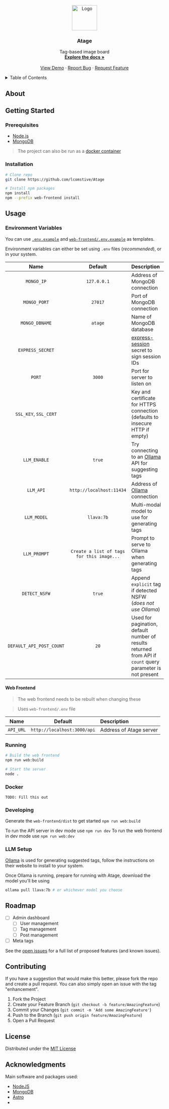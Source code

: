 <!-- Based off https://github.com/othneildrew/Best-README-Template -->

<div align="center">
  <a href="https://github.com/github_username/repo_name">
    <img src="images/logo.png" alt="Logo" width="80" height="80">
  </a>

<h3 align="center">Atage</h3>

  <p align="center">
    Tag-based image board
    <br />
    <a href="https://github.com/github_username/repo_name"><strong>Explore the docs »</strong></a>
    <br />
    <br />
    <a href="https://atage.lewiscomstive.com">View Demo</a>
    ·
    <a href="https://github.com/lcomstive/Atage/issues/new?labels=bug">Report Bug</a>
    ·
    <a href="https://github.com/lcomstive/Atage/issues/new?labels=enhancement">Request Feature</a>
  </p>
</div>

<!-- TABLE OF CONTENTS -->
<details>
  <summary>Table of Contents</summary>
  <ol>
    <li>
      <a href="#about">About The Project</a>
    </li>
    <li>
      <a href="#getting-started">Getting Started</a>
      <ul>
        <li><a href="#prerequisites">Prerequisites</a></li>
        <li><a href="#installation">Installation</a></li>
      </ul>
    </li>
    <li><a href="#usage">Usage</a></li>
    <li><a href="#roadmap">Roadmap</a></li>
    <li><a href="#contributing">Contributing</a></li>
    <li><a href="#license">License</a></li>
    <li><a href="#contact">Contact</a></li>
    <li><a href="#acknowledgments">Acknowledgments</a></li>
  </ol>
</details>

## About

## Getting Started

### Prerequisites
 - [Node.js](https://nodejs.org)
 - [MongoDB](https://mongodb.com)

> The project can also be run as a [docker container](https://hub.docker.com/r/lcomstive/atage)

### Installation
```sh
# Clone repo
git clone https://github.com/lcomstive/Atage

# Install npm packages
npm install
npm --prefix web-frontend install
```

## Usage
### Environment Variables
You can use [`.env.example`](./.env.example) and [`web-frontend/.env.example`](./web-frontend/.env.example) as templates.

Environment variables can either be set using `.env` files (*recommended*), or in your system.

| Name | Default | Description |
|:----:|:-------:|:------------|
| `MONGO_IP` | `127.0.0.1` | Address of MongoDB connection |
| `MONGO_PORT` | `27017` | Port of MongoDB connection |
| `MONGO_DBNAME` | `atage` | Name of MongoDB database |
| `EXPRESS_SECRET` | | [express-session](https://expressjs.com/en/resources/middleware/session.html) secret to sign session IDs |
| `PORT` | `3000` | Port for server to listen on |
| `SSL_KEY`, `SSL_CERT` | | Key and certificate for HTTPS connection (defaults to insecure HTTP if empty) |
| `LLM_ENABLE` | `true` | Try connecting to an [Ollama](https://ollama.com) API for suggesting tags |
| `LLM_API` | `http://localhost:11434` | Address of [Ollama](https://ollama.com) connection |
| `LLM_MODEL` | `llava:7b` | Multi-modal model to use for generating tags |
| `LLM_PROMPT` | `Create a list of tags for this image...` | Prompt to serve to Ollama when generating tags |
| `DETECT_NSFW` | `true` | Append `explicit` tag if detected NSFW (*does not use Ollama*) |
| `DEFAULT_API_POST_COUNT` | `20` | Used for pagination, default number of results returned from API if `count` query parameter is not present  |

#### Web Frontend
> The web frontend needs to be rebuilt when changing these

> Uses `web-frontend/.env` file

| Name | Default | Description |
|:----:|:-------:|:------------|
| `API_URL` | `http://localhost:3000/api` | Address of Atage server |

### Running
```sh
# Build the web frontend
npm run web:build

# Start the server
node .
```

### Docker
`TODO: Fill this out`

### Developing
Generate the `web-frontend/dist` to get started `npm run web:build`

To run the API server in dev mode use `npm run dev`
To run the web frontend in dev mode use `npm run web:dev`

### LLM Setup
[Ollama](https://ollama.com) is used for generating suggested tags, follow the instructions on their website to install to your system.

Once Ollama is running, prepare for running with Atage, download the model you'll be using

```sh
ollama pull llava:7b # or whichever model you choose
```

## Roadmap

 - [ ] Admin dashboard
    - [ ] User management
    - [ ] Tag management
    - [ ] Post management
 - [ ] Meta tags

See the [open issues](https://github.com/lcomstive/Atage/issues) for a full list of proposed features (and known issues).

## Contributing

If you have a suggestion that would make this better, please fork the repo and create a pull request. You can also simply open an issue with the tag "enhancement".

1. Fork the Project
2. Create your Feature Branch (`git checkout -b feature/AmazingFeature`)
3. Commit your Changes (`git commit -m 'Add some AmazingFeature'`)
4. Push to the Branch (`git push origin feature/AmazingFeature`)
5. Open a Pull Request

## License

Distributed under the [MIT License](./License.md)

## Acknowledgments

Main software and packages used:
 - [NodeJS](https://nodejs.org)
 - [MongoDB](https://mongodb.com)
 - [Astro](https://astro.build)
 - 